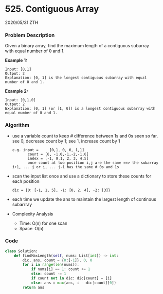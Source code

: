 # 525. Contiguous Array

2020/05/31 ZTH

### Problem Description

Given a binary array, find the maximum length of a contiguous subarray with equal number of 0 and 1.

**Example 1:**

```
Input: [0,1]
Output: 2
Explanation: [0, 1] is the longest contiguous subarray with equal number of 0 and 1.
```

**Example 2:**

```
Input: [0,1,0]
Output: 2
Explanation: [0, 1] (or [1, 0]) is a longest contiguous subarray with equal number of 0 and 1.
```



### Algorithm

* use a variable count to keep # difference between 1s and 0s seen so far. see 0, decrease count by 1; see 1, increase count by 1

  ```
  e.g. input =     [0,1, 0, 0, 1,1]
  		 count = [0, -1,0,-1,-2,-1,0]
  		 index = [-1, 0,1, 2, 3, 4,5]
  		 once count at two position i,j are the same ==> the subarray i+1, ... j or i, ... j-1 has the same # 0s and 1s
  ```

* scan the input list once and use a dictionary to store these counts for each position

  ```
  dic = {0: [-1, 1, 5], -1: [0, 2, 4], -2: [3]}
  ```

* each time we update the ans to maintain the largest length of continous subarrray

* Complexity Analysis

  * Time: O(n) for one scan
  * Space: O(n)



### Code

```python
class Solution:
    def findMaxLength(self, nums: List[int]) -> int:
        dic, ans, count = {0:[-1]}, 0, 0
        for i in range(len(nums)):
            if nums[i] == 1: count += 1
            else: count -= 1
            if count not in dic: dic[count] = [i]
            else: ans = max(ans, i - dic[count][0])
        return ans
        
```





